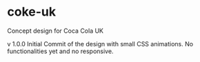 # coke-uk
Concept design for Coca Cola UK

v 1.0.0
Initial Commit of the design with small CSS animations. No functionalities yet and no responsive.
